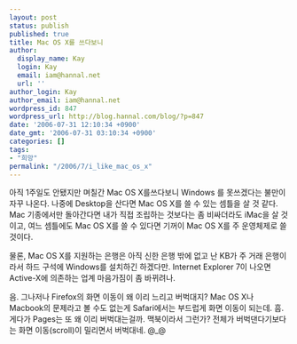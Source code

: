 ```yaml
---
layout: post
status: publish
published: true
title: Mac OS X를 쓰다보니
author:
  display_name: Kay
  login: Kay
  email: iam@hannal.net
  url: ''
author_login: Kay
author_email: iam@hannal.net
wordpress_id: 847
wordpress_url: http://blog.hannal.com/blog/?p=847
date: '2006-07-31 12:10:34 +0900'
date_gmt: '2006-07-31 03:10:34 +0900'
categories: []
tags:
- "희망"
permalink: "/2006/7/i_like_mac_os_x"
---
```

<p>아직 1주일도 안됐지만 며칠간 Mac OS X를쓰다보니 Windows 를 못쓰겠다는 불만이 자꾸 나온다. 나중에 Desktop을 산다면 Mac OS X를 쓸 수 있는 셈틀을 살 것 같다. Mac 기종에서만 돌아간다면 내가 직접 조립하는 것보다는 좀 비싸더라도 iMac을 살 것이고, 여느 셈틀에도 Mac OS X를 쓸 수 있다면 기꺼이 Mac OS X를 주 운영체제로 쓸 것이다.</p>
<p>물론, Mac OS X를 지원하는 은행은 아직 신한 은행 밖에 없고 난 KB가 주 거래 은행이라서 하드 구석에 Windows를 설치하긴 하겠다만. Internet Explorer 7이 나오면 Active-X에 의존하는 업계 마음가짐이 좀 바뀌려나.</p>
<p>음. 그나저나 Firefox의 화면 이동이 왜 이리 느리고 버벅대지? Mac OS X나 Macbook의 문제라고 볼 수도 없는게 Safari에서는 부드럽게 화면 이동이 되는데. 흠. 게다가 Pages는 또 왜 이리 버벅대는걸까. 맥북이라서 그런가? 전체가 버벅댄다기보다는 화면 이동(scroll)이 밀리면서 버벅대네. @_@</p>
